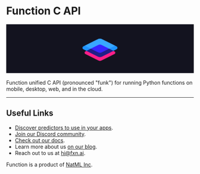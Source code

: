 # Function C API

![function logo](https://raw.githubusercontent.com/fxnai/.github/main/logo_wide.png)

Function unified C API (pronounced "funk") for running Python functions on mobile, desktop, web, and in the cloud.

___

## Useful Links
- [Discover predictors to use in your apps](https://fxn.ai/explore).
- [Join our Discord community](https://discord.gg/fxn).
- [Check out our docs](https://docs.fxn.ai).
- Learn more about us [on our blog](https://blog.fxn.ai).
- Reach out to us at [hi@fxn.ai](mailto:hi@fxn.ai).

Function is a product of [NatML Inc](https://github.com/natmlx).
